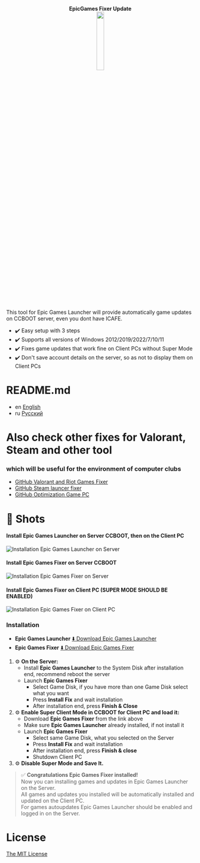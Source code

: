 <p align='center'>
  <b> EpicGames Fixer Update </b><br>  
  <img src="https://github.com/meteor2024/EpicGamesFixer/blob/main/shots/6615685.png" style="width: 20%">
</p>

This tool for Epic Games Launcher will provide 
automatically game updates on CCBOOT server, 
even you dont have ICAFE.

- ✔️ Easy setup with 3 steps
- ✔️ Supports all versions of Windows 2012/2019/2022/7/10/11
- ✔️ Fixes game updates that work fine on Client PCs without Super Mode
- ✔️ Don't save account details on the server, so as not to display them on Client PCs


# README.md
- en [English](README.md)
- ru [Русский](readme/README.ru.md)


# Also check other fixes for Valorant, Steam and other tool
### which will be useful for the environment of computer clubs
- [GitHub Valorant and Riot Games Fixer](https://github.com/meteor2024/riotlaunchersfixer)
- [GitHub Steam launcer fixer ](https://github.com/meteor2024/steamgamesfixer)
- [GitHub Optimization Game PC](https://github.com/meteor2024/optimizerwin10gameclub)


# 📸 Shots
#### Install Epic Games Launcher on Server CCBOOT, then on the Client PC
![Installation Epic Games Launcher on Server](https://github.com/meteor2024/EpicGamesFixer/blob/main/shots/EpicLauncherPC.gif)
#### Install Epic Games Fixer on Server CCBOOT
![Installation Epic Games Fixer on Server](https://github.com/meteor2024/EpicGamesFixer/blob/main/shots/Server.gif)
#### Install Epic Games Fixer on Client PC (SUPER MODE SHOULD BE ENABLED)
![Installation Epic Games Fixer on Client PC](https://github.com/meteor2024/EpicGamesFixer/blob/main/shots/GamePC.gif)

### Installation
- **Epic Games Launcher** [⬇️ Download Epic Games Launcher](https://store.epicgames.com/en-US/download)
- **Epic Games Fixer** [⬇️ Download Epic Games Fixer ](https://github.com/meteor2024/EpicGamesFixer/releases)

1. ⚙️ **On the Server:**
	- Install **Epic Games Launcher** to the System Disk after installation end, recommend reboot the server
	- Launch **Epic Games Fixer** 
		- Select Game Disk, if you have more than one Game Disk select what you want
		- Press **Install Fix** and wait installation
		- After installation end, press **Finish & Close**
2. ⚙️ **Enable Super Client Mode in CCBOOT for Client PC and load it:**
	- Download **Epic Games Fixer** from the link above
	- Make sure **Epic Games Launcher** already installed, if not install it
	- Launch **Epic Games Fixer**
		- Select same Game Disk, what you selected on the Server
		- Press **Install Fix** and wait installation
		- After installation end, press **Finish & close**
		- Shutdown Client PC
3. ⚙️ **Disable Super Mode and Save It.**

> ✅ **Congratulations Epic Games Fixer installed!**  
> Now you can installing games and updates in Epic Games Launcher on the Server.  
> All games and updates you installed will be automatically installed and updated on the Client PC.  
> For games autoupdates Epic Games Launcher should be enabled and logged in on the Server.








# License
[The MIT License](LICENSE)

